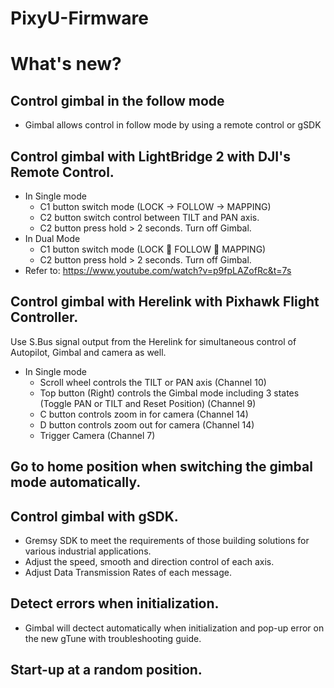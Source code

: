 # PixyU-Firmware

# What's new?

## Control gimbal in the follow mode
- Gimbal allows control in follow mode by using a remote  control or gSDK

## Control gimbal with LightBridge 2 with DJI's Remote Control.
- In Single mode
  + C1 button switch mode (LOCK -> FOLLOW -> MAPPING)
  + C2 button switch control between TILT and PAN axis.
  + C2 button press hold > 2 seconds. Turn off Gimbal.
- In Dual Mode
  + C1 button switch mode (LOCK  FOLLOW  MAPPING)
  + C2 button press hold > 2 seconds. Turn off Gimbal.
- Refer to: https://www.youtube.com/watch?v=p9fpLAZofRc&t=7s

## Control gimbal with Herelink with Pixhawk Flight Controller.
Use S.Bus signal output from the Herelink for simultaneous control of Autopilot, Gimbal and camera as well.
- In Single mode
  + Scroll wheel controls the TILT or PAN axis (Channel 10)
  + Top button (Right) controls the Gimbal mode including 3 states (Toggle PAN or TILT and Reset Position) (Channel 9)
  + C button controls zoom in for camera (Channel 14)
  + D button controls zoom out for camera (Channel 14)
  + Trigger Camera (Channel 7)

## Go to home position when switching the gimbal mode automatically.

## Control gimbal with gSDK.
- Gremsy SDK to meet the requirements of those building solutions for
various industrial applications.
- Adjust the speed, smooth and direction control of each axis. 
- Adjust Data Transmission Rates of each message.

## Detect errors when initialization.
- Gimbal will dectect automatically when initialization and pop-up error on the
new gTune with troubleshooting guide.

## Start-up at a random position.
